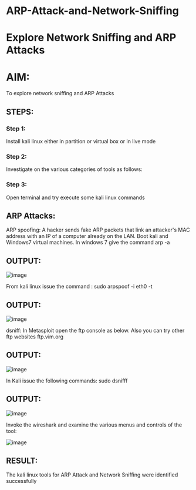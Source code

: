 # ARP-Attack-and-Network-Sniffing
# Explore Network Sniffing and ARP Attacks

# AIM:

To explore network sniffing and ARP Attacks

## STEPS:

### Step 1:

Install kali linux either in partition or virtual box or in live mode

### Step 2:

Investigate on the various categories of tools as follows:


### Step 3:
Open terminal and try execute some kali linux commands

## ARP Attacks:  
ARP spoofing: A hacker sends fake ARP packets that link an attacker's MAC address with an IP of a computer already on the LAN. 
Boot kali and Windows7 virtual machines.
In windows 7 give the command arp -a
## OUTPUT:

![image](https://github.com/user-attachments/assets/3994c4d1-d76b-4c59-9d40-fc8449d97cab)


From kali linux issue the command :
sudo arpspoof -i eth0 -t <target system> <gateway>
## OUTPUT:

![image](https://github.com/user-attachments/assets/7a251082-f246-4166-a5cc-cdd8cc7d19d4)



 dsniff:
In Metasploit open the ftp console as below. Also you can try other ftp websites ftp.vim.org
## OUTPUT:

![image](https://github.com/user-attachments/assets/1b6f2462-190a-46a0-af22-05e6643c6075)





In Kali issue the following commands:
sudo dsnifff
## OUTPUT:

![image](https://github.com/user-attachments/assets/708d811a-5e84-4e9f-beb0-7a2da889e8e0)


Invoke the wireshark and examine the various menus  and controls of the tool:

![image](https://github.com/user-attachments/assets/fdae0a0a-5cf0-4f50-810c-3ac75c846b03)


## RESULT:
The kali linux tools for ARP Attack and Network Sniffing were identified successfully
